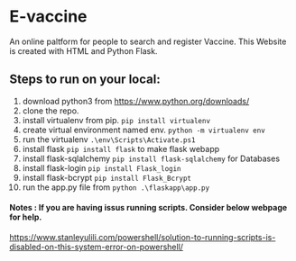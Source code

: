 # E-vaccine
An online paltform for people to search and register Vaccine.
This Website is created with HTML and Python Flask.

## Steps to run on your local:
1. download python3 from https://www.python.org/downloads/
2. clone the repo.
3. install virtualenv from pip. `pip install virtualenv`
4. create virtual environment named env. `python -m virtualenv env`
5. run the virtualenv `.\env\Scripts\Activate.ps1`
6. install flask `pip install flask` to make flask webapp
7. install flask-sqlalchemy `pip install flask-sqlalchemy` for Databases
8. install flask-login `pip install Flask_login`
9. install flask-bcrypt `pip install Flask_Bcrypt`
10. run the app.py file from `python .\flaskapp\app.py` 

#### Notes : If you are having issus running scripts. Consider below webpage for help.
https://www.stanleyulili.com/powershell/solution-to-running-scripts-is-disabled-on-this-system-error-on-powershell/
